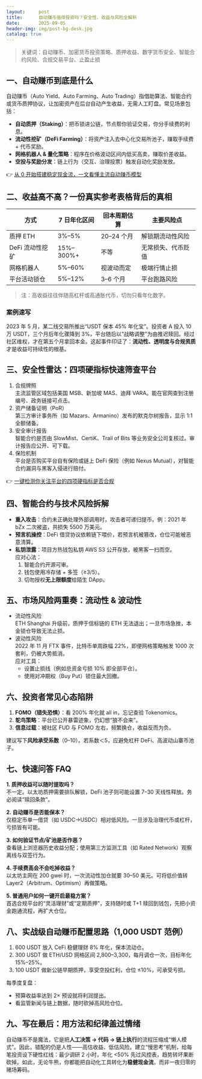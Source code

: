 ```yaml
---
layout:     post
title:      自动赚币值得投资吗？安全性、收益与风险全解析
date:       2025-09-05
header-img: img/post-bg-desk.jpg
catalog: true
---
```


> 关键词：自动赚币、加密货币投资策略、质押收益、数字货币安全、智能合约风险、合规交易平台、止盈止损

## 一、自动赚币到底是什么

自动赚币（Auto Yield、Auto Farming、Auto Trading）指借助算法、智能合约或货币质押协议，让加密资产在后台自动产生收益，无需人工盯盘。常见场景包括：

- **自动质押（Staking）**：把币锁进公链，节点帮你验证交易，你分手续费的利息。
- **流动性挖矿（DeFi Farming）**：将资产注入去中心化交易所池子，赚取手续费 + 代币奖励。
- **网格机器人 & 量化策略**：程序在价格波动区间内低买高卖，赚取价差收益。
- **空投与奖励分发**：链上行为（交互、治理投票）触发自动化奖励发放。

👉 [从 0 开始搭建稳定现金流，一文看懂主流自动赚币模型](https://okxdog.com/)

## 二、收益高不高？一份真实参考表格背后的真相

| 方式 | 7 日年化区间 | 回本周期估算 | 主要风险点 |
|---|---|---|---|
| 质押 ETH | 3%–5% | 20–24 个月 | 解锁期流动性风险 |
| DeFi 流动性挖矿 | 15%–300%+ | 不等 | 无常损失、代币贬值 |
| 网格机器人 | 5%–60% | 视波动而定 | 极端行情止损 |
| 平台活动锁仓 | 5%–12% | 3–6 个月 | 平台跑路风险 |

> 注：高收益往往伴随高杠杆或高通胀代币，切勿只看年化数字。

### 案例速写

2023 年 5 月，某二线交易所推出“USDT 保本 45% 年化宝”。投资者 A 投入 10 万 USDT，三个月后年化骤降到 3%，平台随后以“战略调整”为由推迟赎回。经过社区维权，才在第五个月拿回本金。这起事件印证了：**流动性、透明度与合规资质**才是收益可持续性的根基。

## 三、安全性雷达：四项硬指标快速筛查平台

1. 合规牌照  
   主流监管区域包括美国 MSB、新加坡 MAS、迪拜 VARA。能在官网查到注册编号、政务链接可点击。
2. 资产储备证明（PoR）  
   第三方审计事务所（如 Mazars、Armanino）发布的默克尔树报告，显示 1:1 全额储备。
3. 安全审计报告  
   智能合约是否由 SlowMist、CertiK、Trail of Bits 等业务安全公司复核过。审计报告应公开、可下载。
4. 保险机制  
   平台是否购买平台自有保险或链上 DeFi 保险（例如 Nexus Mutual），对智能合约漏洞与黑客入侵进行赔付。

👉 [一键检测你关注平台的四项硬指标是否合规](https://okxdog.com/)

## 四、智能合约与技术风险拆解

- **重入攻击**：合约未正确处理外部调用时，攻击者可递归提币。例：2021 年 bZx 二次被盗，共损失 5500 万美元。
- **预言机操控**：DeFi 借贷协议依赖链下喂价，若预言机被篡改，仓位可能被恶意清算。
- **私钥泄露**：项目方热钱包私钥 AWS S3 公开存放，被黑客一扫而空。  
  应对心法：  
  1. 智能合约开源可审。  
  2. 钱包使用冷存储 + 多签（≥3/5）。  
  3. 切勿授权**无上限额度**给陌生 DApp。

## 五、市场风险两重奏：流动性 & 波动性

- 流动性风险  
  ETH Shanghai 升级前，质押于信标链的 ETH 无法退出；一旦市场急挫，本金锁仓导致无法止损。
- 波动性风险  
  2022 年 11 月 FTX 事件，比特币单周跌幅 22%，即便网格策略触发 1000 次套利，仍被大势抵消。  
  应对工具：  
  - 设置止损线（例如总资金亏损 10% 即全部平仓）。  
  - 使用对冲期权（Buy Put）锁住最大回撤。  

## 六、投资者常见心态陷阱

1. **FOMO（错失恐惧）**：看 200% 年化就 all in，忘记查验 Tokenomics。
2. **鸵鸟策略**：平台已公开暴雷迹象，仍幻想“狼不会来”。
3. **信息过载**：被社区 FUD 与 FOMO 左右，频繁换仓，收益反而为负。

建议写下**风险承受系数**（0–10）。若系数＜5，应避免杠杆 DeFi、高波动山寨币池子。

## 七、快速问答 FAQ

**1. 质押收益可以随时提取吗？**  
不一定。以太坊质押需要排队解锁，DeFi 池子则可能设置 7–30 天线性释放。务必阅读“赎回条款”。

**2. 自动赚币是否能保本？**  
仅稳定币单一借贷（如 USDC→USDC）相对低风险。一旦涉及治理代币或杠杆，亏损皆有可能。

**3. 如何验证节点/矿池是否作恶？**  
查看链上浏览器历史收益分配；使用第三方监测工具（如 Rated Network）观察离线与双签行为。

**4. 手续费高会不会吃掉收益？**  
以太坊主网在 200 gwei 时，一次流动性加仓就要 30–50 美元。可将低价值转 Layer2（Arbitrum、Optimism）再做策略。

**5. 普通用户如何一键开启最稳方案？**  
首选合规平台的“灵活理财”或“定期质押”，支持随时或 T+1 赎回到钱包，先把小资金跑通流程，再扩大仓位。

## 八、实战级自动赚币配置思路（1,000 USDT 范例）

1. 600 USDT 放入 CeFi 稳健理财 8% 年化，保本流动仓。  
2. 300 USDT 做 ETH/USD 网格区间 2,800–3,300，每月调仓一次，目标年化 15%–25%。  
3. 100 USDT 做新公链早期质押，享受空投红利，仓位 ≤10%，可承受亏损。

每季度复盘：  
- 预算收益率达到 2× 预设就将利润提出。  
- 看监管新闻与链上数据，随时砍掉高风险仓位。

## 九、写在最后：用方法和纪律盖过情绪

自动赚币不是魔法，它是把**人工决策 → 代码 → 链上执行**的流程压缩成“懒人模式”。因此，错配的仍是人性——高估收益、低估风险。建立“慢思考”机制，给每笔投资设下硬性红线：最少调研 2 小时，年化 <50% 先过风控表，趋势转坏果断砍掉。如此，无论牛熊，你都能把自动化工具转化为**稳健现金流**，而非一夜归零的赌场筹码。